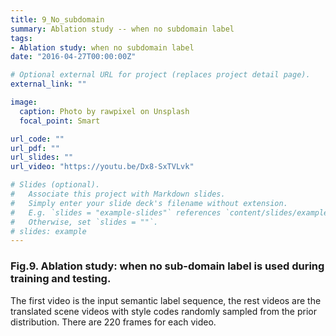 ```yaml
---
title: 9_No_subdomain
summary: Ablation study -- when no subdomain label
tags:
- Ablation study: when no subdomain label
date: "2016-04-27T00:00:00Z"

# Optional external URL for project (replaces project detail page).
external_link: ""

image:
  caption: Photo by rawpixel on Unsplash
  focal_point: Smart

url_code: ""
url_pdf: ""
url_slides: ""
url_video: "https://youtu.be/Dx8-SxTVLvk"

# Slides (optional).
#   Associate this project with Markdown slides.
#   Simply enter your slide deck's filename without extension.
#   E.g. `slides = "example-slides"` references `content/slides/example-slides.md`.
#   Otherwise, set `slides = ""`.
# slides: example
---
```


### Fig.9. Ablation study: when no sub-domain label is used during training and testing.
The first video is the input semantic label sequence, the rest videos are the translated scene videos with style codes randomly sampled from the prior distribution. There are 220 frames for each video.
